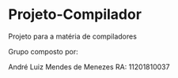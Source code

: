 # Projeto-Compilador
Projeto para a matéria de compiladores

Grupo composto por:

André Luiz Mendes de Menezes RA: 11201810037
